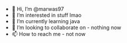 - 👋 Hi, I’m @marwas97
- 👀 I’m interested in stuff lmao
- 🌱 I’m currently learning java
- 💞️ I’m looking to collaborate on - nothing now
- 📫 How to reach me - not now

<!---
marwas97/marwas97 is a ✨ special ✨ repository because its `README.md` (this file) appears on your GitHub profile.
You can click the Preview link to take a look at your changes.
--->
